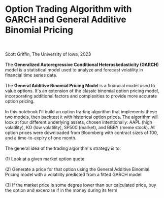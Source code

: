<h1>Option Trading Algorithm with GARCH and General Additive Binomial Pricing</h1></br></br>
Scott Griffin, The University of Iowa, 2023</br></br>
The <b>Generalized Autoregressive Conditional Heteroskedasticity (GARCH)</b> model is a statistical model used to analyze and forecast volatility in financial time series data.</br></br>
The <b>General Additive Binomial Pricing Model</b> is a financial model used to value options. It's an extension of the classic binomial option pricing model, incorporating additional factors and complexities to provide more accurate option pricing.</br></br>
In this notebook I'll build an option trading algorithm that implements these two models, then backtest it with historical option prices. The algorithm will look at four different underlying assets, chosen intentionally: AAPL (high volatility), KO (low volatility), SP500 (market), and BBBY (meme stock). All option prices were downloaded from Bloomberg with contract sizes of 100, and a time-to-expiry of one month.</br></br>
The general idea of the trading algorithm's strategy is to:</br></br>(1) Look at a given market option quote</br></br>(2) Generate a price for that option using the General Additive Binomial Pricing model with a volatility predicted from a fitted GARCH model</br></br>(3) If the market price is some degree lower than our calculated price, buy the option and excercise if in the money during its term
